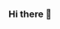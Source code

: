 ### Hi there 👋

<!--
**endy-cze/endy-cze** is a ✨ _special_ ✨ repository because its `README.md` (this file) appears on your GitHub profile.

Here are some ideas to get you started:

- 🔭 I’m currently working on Siemens Industrial Edge
- 🌱 I’m currently learning about Hugo
- 👯 I’m looking to collaborate on ...
- 🤔 I’m looking for help with ...
- 💬 Ask me about Docker, Edge
- 😄 Pronouns: ...
- ⚡ Fun fact: ...
-->
